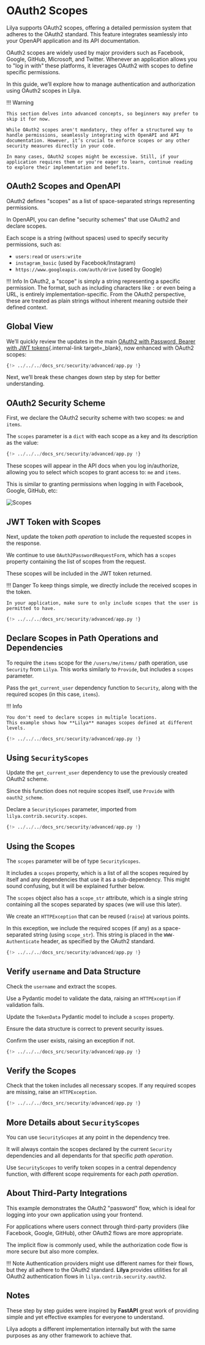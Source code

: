 # OAuth2 Scopes

Lilya supports OAuth2 scopes, offering a detailed permission system that adheres to the OAuth2 standard. This feature integrates seamlessly into your OpenAPI application and its API documentation.

OAuth2 scopes are widely used by major providers such as Facebook, Google, GitHub, Microsoft, and Twitter. Whenever an application allows you to "log in with" these platforms, it leverages OAuth2 with scopes to define specific permissions.

In this guide, we’ll explore how to manage authentication and authorization using OAuth2 scopes in Lilya.

!!! Warning

    This section delves into advanced concepts, so beginners may prefer to skip it for now.

    While OAuth2 scopes aren't mandatory, they offer a structured way to handle permissions, seamlessly integrating with OpenAPI and API documentation. However, it’s crucial to enforce scopes or any other security measures directly in your code.

    In many cases, OAuth2 scopes might be excessive. Still, if your application requires them or you're eager to learn, continue reading to explore their implementation and benefits.

## OAuth2 Scopes and OpenAPI

OAuth2 defines "scopes" as a list of space-separated strings representing permissions.

In OpenAPI, you can define "security schemes" that use OAuth2 and declare scopes.

Each scope is a string (without spaces) used to specify security permissions, such as:

* `users:read` or `users:write`
* `instagram_basic` (used by Facebook/Instagram)
* `https://www.googleapis.com/auth/drive` (used by Google)

!!! Info
    In OAuth2, a "scope" is simply a string representing a specific permission. The format, such as including characters like `:` or even being a URL, is entirely implementation-specific. From the OAuth2 perspective, these are treated as plain strings without inherent meaning outside their defined context.

## Global View

We’ll quickly review the updates in the main [OAuth2 with Password, Bearer with JWT tokens](../oauth-jwt.md){.internal-link target=_blank}, now enhanced with OAuth2 scopes:

```python
{!> ../../../docs_src/security/advanced/app.py !}
```

Next, we’ll break these changes down step by step for better understanding.

## OAuth2 Security Scheme

First, we declare the OAuth2 security scheme with two scopes: `me` and `items`.

The `scopes` parameter is a `dict` with each scope as a key and its description as the value:

```python
{!> ../../../docs_src/security/advanced/app.py !}
```

These scopes will appear in the API docs when you log in/authorize, allowing you to select which scopes to grant access to: `me` and `items`.

This is similar to granting permissions when logging in with Facebook, Google, GitHub, etc:

<img src="https://res.cloudinary.com/dymmond/image/upload/v1733926056/esmerald/security/scopes_ujzsf9.png" alt="Scopes">

## JWT Token with Scopes

Next, update the token *path operation* to include the requested scopes in the response.

We continue to use `OAuth2PasswordRequestForm`, which has a `scopes` property containing the list of scopes from the request.

These scopes will be included in the JWT token returned.

!!! Danger
    To keep things simple, we directly include the received scopes in the token.

    In your application, make sure to only include scopes that the user is permitted to have.

```python
{!> ../../../docs_src/security/advanced/app.py !}
```

## Declare Scopes in Path Operations and Dependencies

To require the `items` scope for the `/users/me/items/` path operation, use `Security` from `Lilya`. This works similarly to `Provide`, but includes a `scopes` parameter.

Pass the `get_current_user` dependency function to `Security`, along with the required scopes (in this case, `items`).

!!! Info

    You don't need to declare scopes in multiple locations.
    This example shows how **Lilya** manages scopes defined at different levels.

```python
{!> ../../../docs_src/security/advanced/app.py !}
```

## Using `SecurityScopes`

Update the `get_current_user` dependency to use the previously created OAuth2 scheme.

Since this function does not require scopes itself, use `Provide` with `oauth2_scheme`.

Declare a `SecurityScopes` parameter, imported from `lilya.contrib.security.scopes`.

```python
{!> ../../../docs_src/security/advanced/app.py !}
```

## Using the Scopes

The `scopes` parameter will be of type `SecurityScopes`.

It includes a `scopes` property, which is a list of all the scopes required by itself and any dependencies that use it as a sub-dependency. This might sound confusing, but it will be explained further below.

The `scopes` object also has a `scope_str` attribute, which is a single string containing all the scopes separated by spaces (we will use this later).

We create an `HTTPException` that can be reused (`raise`) at various points.

In this exception, we include the required scopes (if any) as a space-separated string (using `scope_str`). This string is placed in the `WWW-Authenticate` header, as specified by the OAuth2 standard.

```python
{!> ../../../docs_src/security/advanced/app.py !}
```

## Verify `username` and Data Structure

Check the `username` and extract the scopes.

Use a Pydantic model to validate the data, raising an `HTTPException` if validation fails.

Update the `TokenData` Pydantic model to include a `scopes` property.

Ensure the data structure is correct to prevent security issues.

Confirm the user exists, raising an exception if not.

```python
{!> ../../../docs_src/security/advanced/app.py !}
```

## Verify the Scopes

Check that the token includes all necessary scopes. If any required scopes are missing, raise an `HTTPException`.

```python
{!> ../../../docs_src/security/advanced/app.py !}
```

## More Details about `SecurityScopes`

You can use `SecurityScopes` at any point in the dependency tree.

It will always contain the scopes declared by the current `Security` dependencies and all dependants for that specific *path operation*.

Use `SecurityScopes` to verify token scopes in a central dependency function, with different scope requirements for each *path operation*.

## About Third-Party Integrations

This example demonstrates the OAuth2 "password" flow, which is ideal for logging into your own application using your frontend.

For applications where users connect through third-party providers (like Facebook, Google, GitHub), other OAuth2 flows are more appropriate.

The implicit flow is commonly used, while the authorization code flow is more secure but also more complex.

!!! Note
    Authentication providers might use different names for their flows, but they all adhere to the OAuth2 standard.
    **Lilya** provides utilities for all OAuth2 authentication flows in `lilya.contrib.security.oauth2`.

## Notes

These step by step guides were inspired by **FastAPI** great work of providing simple and yet effective examples for everyone to understand.

Lilya adopts a different implementation internally but with the same purposes as any other framework to achieve that.
